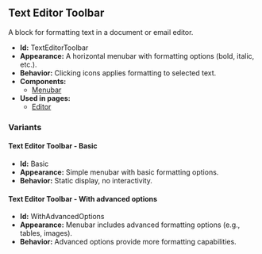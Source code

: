 ## Text Editor Toolbar
A block for formatting text in a document or email editor.
- **Id:** TextEditorToolbar
- **Appearance:** A horizontal menubar with formatting options (bold, italic, etc.).
- **Behavior:** Clicking icons applies formatting to selected text.
- **Components:**
  - [Menubar](../components/Menubar.md)
- **Used in pages:**
  - [Editor](../pages/Editor.md)
### Variants
#### Text Editor Toolbar - **Basic**
- **Id:** Basic
- **Appearance:** Simple menubar with basic formatting options.
- **Behavior:** Static display, no interactivity.
#### Text Editor Toolbar - **With advanced options**
- **Id:** WithAdvancedOptions
- **Appearance:** Menubar includes advanced formatting options (e.g., tables, images).
- **Behavior:** Advanced options provide more formatting capabilities.
